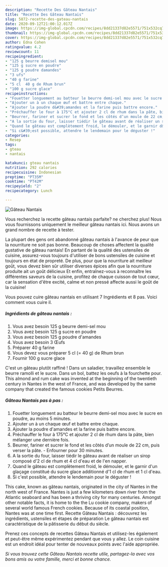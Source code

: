 ```yaml
---
description: "Recette Des Gâteau Nantais"
title: "Recette Des Gâteau Nantais"
slug: 5872-recette-des-gateau-nantais
date: 2020-09-12T21:00:12.017Z
image: https://img-global.cpcdn.com/recipes/8dd21337d82e5571/751x532cq70/gateau-nantais-photo-principale-de-la-recette.jpg
thumbnail: https://img-global.cpcdn.com/recipes/8dd21337d82e5571/751x532cq70/gateau-nantais-photo-principale-de-la-recette.jpg
cover: https://img-global.cpcdn.com/recipes/8dd21337d82e5571/751x532cq70/gateau-nantais-photo-principale-de-la-recette.jpg
author: Edna Cohen
ratingvalue: 4.2
reviewcount: 11
recipeingredient:
- "125 g beurre demisel mou"
- "125 g sucre en poudre"
- "125 g poudre damandes"
- "3 ufs"
- "40 g farine"
- "5 cl  40 g de Rhum brun"
- "100 g sucre glace"
recipeinstructions:
- "Fouetter longuement au batteur le beurre demi-sel mou avec le sucre en poudre, au moins 5 minutes."
- "Ajouter un à un chaque œuf et battre entre chaque."
- "Ajouter la poudre d&#39;amandes et la farine puis battre encore."
- "Préchauffer le four à 175°C et ajouter 2 cl de rhum dans la pâte, bien mélanger une dernière fois."
- "Beurrer, fariner et sucrer le fond et les côtés d’un moule de 22 cm, puis verser la pâte. Enfourner pour 30 minutes."
- "A la sortie du four, laisser tiédir le gâteau avant de réaliser un sirop composé d&#39;2 cl de rhum et 4 cl d&#39;eau et de l&#39;en napper."
- "Quand le gâteau est complètement froid, le démouler, et le garnir d&#39;un glaçage constitué du sucre glace additionné d&#39;1 cl de rhum et 1 cl d&#39;eau."
- "Si c&#39;est possible, attendre le lendemain pour le déguster !"
categories:
- Resep
tags:
- gteau
- nantais

katakunci: gteau nantais 
nutrition: 292 calories
recipecuisine: Indonesian
preptime: "PT35M"
cooktime: "PT42M"
recipeyield: "2"
recipecategory: Lunch

---
```



![Gâteau Nantais](https://img-global.cpcdn.com/recipes/8dd21337d82e5571/751x532cq70/gateau-nantais-photo-principale-de-la-recette.jpg)

Vous recherchez la recette gâteau nantais parfaite? ne cherchez plus! Nous vous fournissons uniquement le meilleur gâteau nantais ici. Nous avons un grand nombre de recette à tester.

La plupart des gens ont abandonné gâteau nantais à l'avance de peur que la nourriture ne soit pas bonne. Beaucoup de choses affectent la qualité gustative de gâteau nantais! En partant de la qualité des ustensiles de cuisine, assurez-vous toujours d'utiliser de bons ustensiles de cuisine et toujours en état de propreté. De plus, pour que la nourriture ait meilleur goût, vous devez bien sûr utiliser diverses épices afin que la nourriture produite ait un goût délicieux Et enfin, entraînez-vous à reconnaître les différentes saveurs de la cuisine, profitez de chaque cuisson de tout cœur, car la sensation d'être excité, calme et non pressé affecte aussi le goût de la cuisine!

<!--inarticleads1-->

Vous pouvez cuire gâteau nantais en utilisant 7 Ingrédients et 8 pas. Voici comment vous cuire il.

##### Ingrédients de gâteau nantais :

1. Vous avez besoin 125 g beurre demi-sel mou
1. Vous avez besoin 125 g sucre en poudre
1. Vous avez besoin 125 g poudre d&#39;amandes
1. Vous avez besoin 3 Œufs
1. Préparer 40 g farine
1. Vous devez vous préparer 5 cl (= 40 g) de Rhum brun
1. Fournir 100 g sucre glace


C&#39;est un gâteau plutôt raffiné ! Dans un saladier, travaillez ensemble le beurre ramolli et le sucre. Dans un bol, battez les oeufs à la fourchette pour. This almond and rum cake was invented at the beginning of the twentieth century in Nantes in the west of France, and was developed by the same company that created the famous cookies Petits Beurres. 

<!--inarticleads2-->

##### Gâteau Nantais pas à pas :

1. Fouetter longuement au batteur le beurre demi-sel mou avec le sucre en poudre, au moins 5 minutes.
1. Ajouter un à un chaque œuf et battre entre chaque.
1. Ajouter la poudre d&#39;amandes et la farine puis battre encore.
1. Préchauffer le four à 175°C et ajouter 2 cl de rhum dans la pâte, bien mélanger une dernière fois.
1. Beurrer, fariner et sucrer le fond et les côtés d’un moule de 22 cm, puis verser la pâte. - Enfourner pour 30 minutes.
1. A la sortie du four, laisser tiédir le gâteau avant de réaliser un sirop composé d&#39;2 cl de rhum et 4 cl d&#39;eau et de l&#39;en napper.
1. Quand le gâteau est complètement froid, le démouler, et le garnir d&#39;un glaçage constitué du sucre glace additionné d&#39;1 cl de rhum et 1 cl d&#39;eau.
1. Si c&#39;est possible, attendre le lendemain pour le déguster !


This cake, known as gâteau nantais, originated in the city of Nantes in the north west of France. Nantes is just a few kilometers down river from the Atlantic seaboard and has been a thriving city for many centuries. Amongst other notable facts, it is home to the the Lu cookie company, makers of several world famous French cookies. Because of its coastal position, Nantes was at one time first. Recette Gâteau Nantais : découvrez les ingrédients, ustensiles et étapes de préparation Le gâteau nantais est caractéristique de la pâtisserie du début du siècle. 

<!--inarticleads1-->

<p>
Prenez ces concepts de recettes Gâteau Nantais et utilisez-les également et peut-être même expérimentez pendant que vous y allez. Le coin cuisine est un endroit idéal pour tenter de nouveaux points avec l'aide appropriée.
</p>

<p>
<i>Si vous trouvez cette Gâteau Nantais recette utile, partagez-la avec vos bons amis ou votre famille, merci et bonne chance.</i>
</p>
